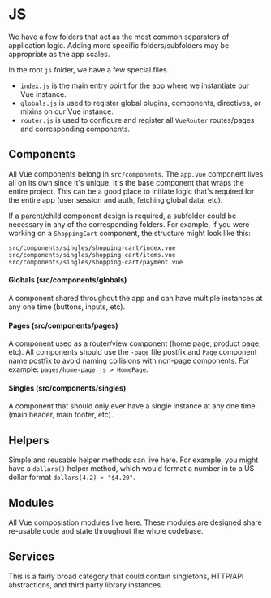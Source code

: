 # JS

We have a few folders that act as the most common separators of application logic. Adding more specific folders/subfolders may be appropriate as the app scales.

In the root `js` folder, we have a few special files.

- `index.js` is the main entry point for the app where we instantiate our Vue instance.
- `globals.js` is used to register global plugins, components, directives, or mixins on our Vue instance.
- `router.js` is used to configure and register all `VueRouter` routes/pages and corresponding components.

## Components

All Vue components belong in `src/components`. The `app.vue` component lives all on its own since it's unique. It's the base component that wraps the entire project. This can be a good place to initiate logic that's required for the entire app (user session and auth, fetching global data, etc).

If a parent/child component design is required, a subfolder could be necessary in any of the corresponding folders. For example, if you were working on a `ShoppingCart` component, the structure might look like this:

```
src/components/singles/shopping-cart/index.vue
src/components/singles/shopping-cart/items.vue
src/components/singles/shopping-cart/payment.vue
```

#### Globals (src/components/globals)

A component shared throughout the app and can have multiple instances at any one time (buttons, inputs, etc).

#### Pages (src/components/pages)

A component used as a router/view component (home page, product page, etc). All components should use the `-page` file postfix and `Page` component name postfix to avoid naming collisions with non-page components. For example: `pages/home-page.js > HomePage`.

#### Singles (src/components/singles)

A component that should only ever have a single instance at any one time (main header, main footer, etc).

## Helpers

Simple and reusable helper methods can live here. For example, you might have a `dollars()` helper method, which would format a number in to a US dollar format `dollars(4.2) > "$4.20"`.

## Modules

All Vue composistion modules live here. These modules are designed share re-usable code and state throughout the whole codebase.

## Services

This is a fairly broad category that could contain singletons, HTTP/API abstractions, and third party library instances.
